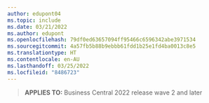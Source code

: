 ```yaml
---
author: edupont04
ms.topic: include
ms.date: 03/21/2022
ms.author: edupont
ms.openlocfilehash: 79df0ed63657094ff95466c6596342abe3971534
ms.sourcegitcommit: 4a57fb5b88b9ebbb61fdd1b25e1fd4ba0013c8e5
ms.translationtype: HT
ms.contentlocale: en-AU
ms.lasthandoff: 03/25/2022
ms.locfileid: "8486723"
---
```

> **APPLIES TO:** Business Central 2022 release wave 2 and later
